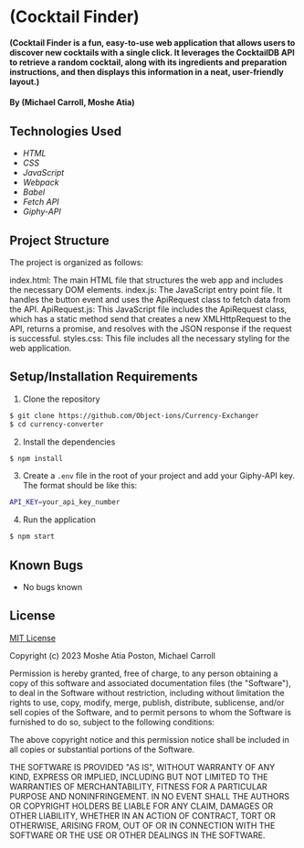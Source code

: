 # (Cocktail Finder)

#### (Cocktail Finder is a fun, easy-to-use web application that allows users to discover new cocktails with a single click. It leverages the CocktailDB API to retrieve a random cocktail, along with its ingredients and preparation instructions, and then displays this information in a neat, user-friendly layout.)

#### By (Michael Carroll, Moshe Atia)

## Technologies Used

* _HTML_
* _CSS_
* _JavaScript_
* _Webpack_
* _Babel_
* _Fetch API_
* _Giphy-API_

## Project Structure
The project is organized as follows:

index.html: The main HTML file that structures the web app and includes the necessary DOM elements.
index.js: The JavaScript entry point file. It handles the button event and uses the ApiRequest class to fetch data from the API.
ApiRequest.js: This JavaScript file includes the ApiRequest class, which has a static method send that creates a new XMLHttpRequest to the API, returns a promise, and resolves with the JSON response if the request is successful.
styles.css: This file includes all the necessary styling for the web application.


## Setup/Installation Requirements

1. Clone the repository

```bash
$ git clone https://github.com/Object-ions/Currency-Exchanger
$ cd currency-converter
```

2. Install the dependencies

```bash
$ npm install
```

3. Create a `.env` file in the root of your project and add your Giphy-API key. The format should be like this:

```bash
API_KEY=your_api_key_number
```

4. Run the application

```bash
$ npm start
```

## Known Bugs

* No bugs known

## License

[MIT License](https://choosealicense.com/licenses/mit/)

Copyright (c) 2023 Moshe Atia Poston, Michael Carroll

Permission is hereby granted, free of charge, to any person obtaining a copy
of this software and associated documentation files (the "Software"), to deal
in the Software without restriction, including without limitation the rights
to use, copy, modify, merge, publish, distribute, sublicense, and/or sell
copies of the Software, and to permit persons to whom the Software is
furnished to do so, subject to the following conditions:

The above copyright notice and this permission notice shall be included in all
copies or substantial portions of the Software.

THE SOFTWARE IS PROVIDED "AS IS", WITHOUT WARRANTY OF ANY KIND, EXPRESS OR
IMPLIED, INCLUDING BUT NOT LIMITED TO THE WARRANTIES OF MERCHANTABILITY,
FITNESS FOR A PARTICULAR PURPOSE AND NONINFRINGEMENT. IN NO EVENT SHALL THE
AUTHORS OR COPYRIGHT HOLDERS BE LIABLE FOR ANY CLAIM, DAMAGES OR OTHER
LIABILITY, WHETHER IN AN ACTION OF CONTRACT, TORT OR OTHERWISE, ARISING FROM,
OUT OF OR IN CONNECTION WITH THE SOFTWARE OR THE USE OR OTHER DEALINGS IN THE
SOFTWARE.
